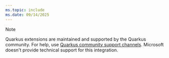```yaml
---
ms.topic: include
ms.date: 09/14/2025
---
```


> [!NOTE]
> Quarkus extensions are maintained and supported by the Quarkus community. For help, use [Quarkus community support channels](https://quarkus.io/support). Microsoft doesn't provide technical support for this integration.